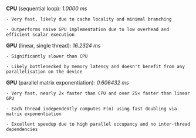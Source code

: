 **CPU** (sequential loop): *1.0000 ms*

    - Very fast, likely due to cache locality and minimal branching

    - Outperforms naive GPU implementation due to low overhead and efficient scalar execution

**GPU** (linear, single thread): *16.2324 ms*

    - Significantly slower than CPU

    - Likely bottlenecked by memory latency and doesn't benefit from any parallelisation on the device

**GPU** (parallel matrix exponentiation): *0.606432 ms*

    - Very fast, nearly 2x faster than CPU and over 25× faster than linear GPU

    - Each thread independently computes F(n) using fast doubling via matrix exponentiation

    - Excellent speedup due to high parallel occupancy and no inter-thread dependencies


